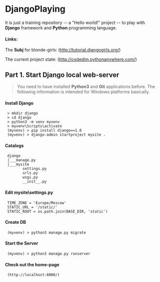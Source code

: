 # DjangoPlaying

It is just a training repository -- a "Hello world!" project -- to play with 
**Django** framework and **Python** programming language.

#### Links:

 The **Subj** for blonde-girls: (http://tutorial.djangogirls.org/)

 The current project state: (http://codedim.pythonanywhere.com/)


## Part 1. Start Django local web-server

> You need to have installed **Python3** and **Git** applications before.
> The following information is intended for Windows platforms basically.


#### Install Django

```
 > mkdir django
 > cd django
 > python3 -m venv myvenv
 > myvenv\Scripts\activate
 (myvenv) > pip install django==1.8
 (myvenv) > django-admin startproject mysite .
```

#### Catalogs

```
 django
 |___manage.py
 |___mysite
        settings.py
        urls.py
        wsgi.py
        __init__.py
```

#### Edit mysite\settings.py

```
 TIME_ZONE = 'Europe/Moscow'
 STATIC_URL = '/static/'
 STATIC_ROOT = os.path.join(BASE_DIR, 'static')
```

#### Create DB

```
 (myvenv) > python3 manage.py migrate
```

#### Start the Server

```
 (myvenv) > python3 manage.py runserver
```

#### Check out the home-page

```
 (http://localhost:8000/)
```

